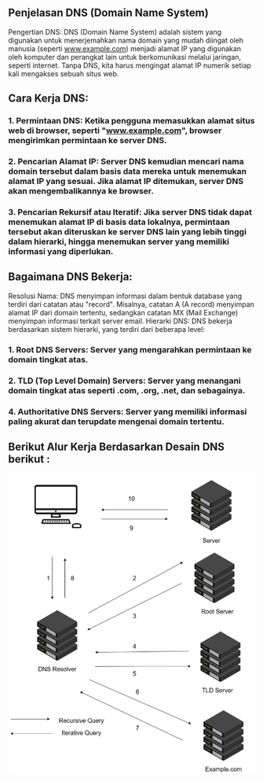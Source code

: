 ## Penjelasan DNS (Domain Name System)

Pengertian DNS: DNS (Domain Name System) adalah sistem yang digunakan untuk menerjemahkan nama domain yang mudah diingat oleh manusia (seperti www.example.com) menjadi alamat IP yang digunakan oleh komputer dan perangkat lain untuk berkomunikasi melalui jaringan, seperti internet. Tanpa DNS, kita harus mengingat alamat IP numerik setiap kali mengakses sebuah situs web.

##   Cara Kerja DNS:

### 1. Permintaan DNS: Ketika pengguna memasukkan alamat situs web di browser, seperti "www.example.com", browser mengirimkan permintaan ke server DNS.
### 2. Pencarian Alamat IP: Server DNS kemudian mencari nama domain tersebut dalam basis data mereka untuk menemukan alamat IP yang sesuai. Jika alamat IP ditemukan, server DNS akan mengembalikannya ke browser.
### 3. Pencarian Rekursif atau Iteratif: Jika server DNS tidak dapat menemukan alamat IP di basis data lokalnya, permintaan tersebut akan diteruskan ke server DNS lain yang lebih tinggi dalam hierarki, hingga menemukan server yang memiliki informasi yang diperlukan.

## Bagaimana DNS Bekerja:

Resolusi Nama: DNS menyimpan informasi dalam bentuk database yang terdiri dari catatan atau "record". Misalnya, catatan A (A record) menyimpan alamat IP dari domain tertentu, sedangkan catatan MX (Mail Exchange) menyimpan informasi terkait server email.
Hierarki DNS: DNS bekerja berdasarkan sistem hierarki, yang terdiri dari beberapa level:
### 1. Root DNS Servers: Server yang mengarahkan permintaan ke domain tingkat atas.
### 2. TLD (Top Level Domain) Servers: Server yang menangani domain tingkat atas seperti .com, .org, .net, dan sebagainya.
### 4. Authoritative DNS Servers: Server yang memiliki informasi paling akurat dan terupdate mengenai domain tertentu.

## Berikut Alur Kerja Berdasarkan Desain DNS berikut :
 ![alt text](https://github.com/MNURRIZAPAHLEVI/Jaringan/blob/main/DNS/DNS.drawio.png?raw=true)
